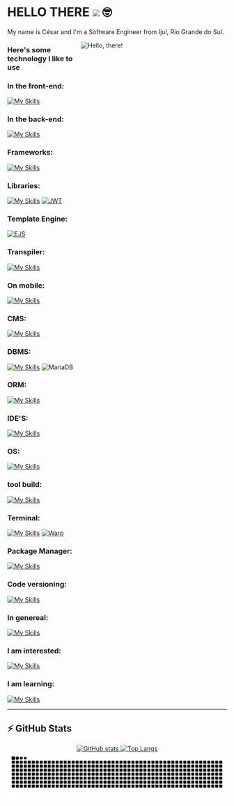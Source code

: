 # HELLO THERE <img src="https://media.giphy.com/media/hvRJCLFzcasrR4ia7z/giphy.gif" width="30"> 🤓

My name is César and I'm a Software Engineer from Ijuí, Rio Grande do Sul.

<a href="#">
<img src="https://media1.tenor.com/images/a7bd6b94430c1e66148d580209e377c5/tenor.gif?itemid=5043108" title="Hello, there" width="335" height="243" align="right" alt="Hello, there!">
</a>

### Here's some technology I like to use

### In the front-end:
[![My Skills](https://skillicons.dev/icons?i=html,css,sass,js,ts)](https://skillicons.dev)

### In the back-end:
[![My Skills](https://skillicons.dev/icons?i=java,php,py,nodejs)](https://skillicons.dev)

### Frameworks:
[![My Skills](https://skillicons.dev/icons?i=react,bootstrap,tailwind,nextjs,electron,express)](https://skillicons.dev)

### Libraries:
[![My Skills](https://skillicons.dev/icons?i=jquery)](https://skillicons.dev)
[![JWT](https://img.shields.io/badge/jwt-black?logo=json%20web%20tokens&logoColor=red)](#)

### Template Engine:
[![EJS](https://img.shields.io/badge/EJS-B4CA65?logo=ejs&logoColor=fff)](#)

### Transpiler:
[![My Skills](https://skillicons.dev/icons?i=webpack,babel)](https://skillicons.dev)

### On mobile:
[![My Skills](https://skillicons.dev/icons?i=kotlin,swift,react)](https://skillicons.dev)

### CMS:
[![My Skills](https://skillicons.dev/icons?i=wordpress)](https://skillicons.dev)

### DBMS:
[![My Skills](https://skillicons.dev/icons?i=mongodb,mysql,postgres)](https://skillicons.dev)
![MariaDB](https://img.shields.io/badge/MariaDB-black?style=flat-square&logo=mariadb)

### ORM:
[![My Skills](https://skillicons.dev/icons?i=sequelize,prisma)](https://skillicons.dev)

### IDE'S:
[![My Skills](https://skillicons.dev/icons?i=vscode,visualstudio,androidstudio,pycharm,idea,phpstorm)](https://skillicons.dev)

### OS:
[![My Skills](https://skillicons.dev/icons?i=windows,linux,apple)](https://skillicons.dev)

### tool build:
[![My Skills](https://skillicons.dev/icons?i=vite)](https://skillicons.dev)

### Terminal:
[![My Skills](https://skillicons.dev/icons?i=bash,powershell)](https://skillicons.dev)
[![Warp](https://img.shields.io/badge/Warp-01A4FF?logo=warp&logoColor=fff)](#)

### Package Manager:
[![My Skills](https://skillicons.dev/icons?i=npm,yarn)](https://skillicons.dev)

### Code versioning:
[![My Skills](https://skillicons.dev/icons?i=git,github,gitlab,bitbucket)](https://skillicons.dev)

### In genereal:
[![My Skills](https://skillicons.dev/icons?i=figma,postman,discord,autocad,regex,vercel,notion,gmail,obsidian,ps,pr,latex,gulp,cloudflare)](https://skillicons.dev)

### I am interested:
[![My Skills](https://skillicons.dev/icons?i=cs,cpp,unreal,unity,godot,docker,dotnet,kubernetes)](https://skillicons.dev)

### I am learning:
[![My Skills](https://skillicons.dev/icons?i=c)](https://skillicons.dev)

<hr />


## ⚡ GitHub Stats

<div align="center">
  <a href="https://github.com/cesarwillemberg">
    <img height="165em" src="https://github-readme-stats.vercel.app/api?username=cesarwillemberg&show_icons=true&theme=dark" alt="GitHub stats" />
    <img height="165em" src="https://github-readme-stats.vercel.app/api/top-langs/?username=cesarwillemberg&layout=compact&theme=dark" alt="Top Langs" />
  </a>
</div>


<div align="center">
  <picture>
    <source media="(prefers-color-scheme: dark)" srcset="https://raw.githubusercontent.com/cesarwillemberg/cesarwillemberg/output/github-contribution-grid-snake-dark.svg">
    <source media="(prefers-color-scheme: light)" srcset="https://raw.githubusercontent.com/cesarwillemberg/cesarwillemberg/output/github-contribution-grid-snake.svg">
    <img alt="github contribution grid snake animation" src="https://raw.githubusercontent.com/cesarwillemberg/cesarwillemberg/output/github-contribution-grid-snake.svg">
  </picture>
</div>
<br><br>


